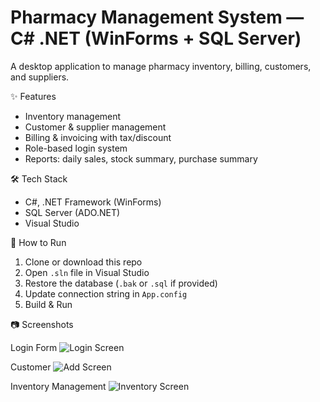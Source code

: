 # Pharmacy Management System — C# .NET (WinForms + SQL Server)

A desktop application to manage pharmacy inventory, billing, customers, and suppliers.

✨ Features
- Inventory management 
- Customer & supplier management
- Billing & invoicing with tax/discount
- Role-based login system
- Reports: daily sales, stock summary, purchase summary

🛠 Tech Stack
- C#, .NET Framework (WinForms)
- SQL Server (ADO.NET)
- Visual Studio

🚀 How to Run
1. Clone or download this repo
2. Open `.sln` file in Visual Studio
3. Restore the database (`.bak` or `.sql` if provided)
4. Update connection string in `App.config`
5. Build & Run

 📷 Screenshots

 Login Form
![Login Screen](screenshots/Screenshot-1.png)

 Customer
![Add Screen](screenshots/Screenshot-4.png)

 Inventory Management
![Inventory Screen](screenshots/Screenshot-6.png)


